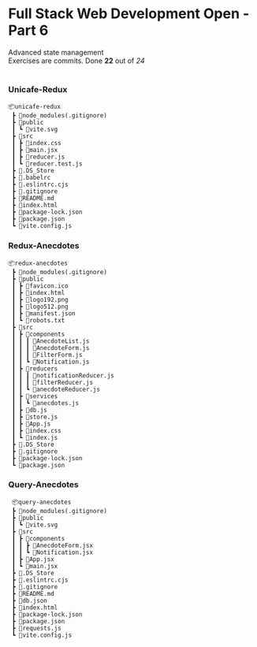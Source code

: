 <h1>Full Stack Web Development Open - Part 6</h1>

Advanced state management</br>
Exercises are commits. Done **22** out of *24*
</br></br>

<h3>Unicafe-Redux</h3>

```
📦unicafe-redux
 ┣ 📂node_modules(.gitignore)
 ┣ 📂public
 ┃ ┗ 📜vite.svg
 ┣ 📂src
 ┃ ┣ 📜index.css
 ┃ ┣ 📜main.jsx
 ┃ ┣ 📜reducer.js
 ┃ ┗ 📜reducer.test.js
 ┣ 📜.DS_Store
 ┣ 📜.babelrc
 ┣ 📜.eslintrc.cjs
 ┣ 📜.gitignore
 ┣ 📜README.md
 ┣ 📜index.html
 ┣ 📜package-lock.json
 ┣ 📜package.json
 ┗ 📜vite.config.js
```

<h3>Redux-Anecdotes</h3>

```
📦redux-anecdotes
 ┣ 📂node_modules(.gitignore)
 ┣ 📂public
 ┃ ┣ 📜favicon.ico
 ┃ ┣ 📜index.html
 ┃ ┣ 📜logo192.png
 ┃ ┣ 📜logo512.png
 ┃ ┣ 📜manifest.json
 ┃ ┗ 📜robots.txt
 ┣ 📂src
 ┃ ┣ 📂components
 ┃ ┃ ┃ 📜AnecdoteList.js
 ┃ ┃ ┃ 📜AnecdoteForm.js
 ┃ ┃ ┃ 📜FilterForm.js
 ┃ ┃ ┗ 📜Notification.js
 ┃ ┣ 📂reducers
 ┃ ┃ ┃ 📜notificationReducer.js
 ┃ ┃ ┃ 📜filterReducer.js
 ┃ ┃ ┗ 📜anecdoteReducer.js
 ┃ ┣ 📂services
 ┃ ┃ ┗ 📜anecdotes.js
 ┃ ┣ 📜db.js
 ┃ ┣ 📜store.js
 ┃ ┣ 📜App.js
 ┃ ┣ 📜index.css
 ┃ ┗ 📜index.js
 ┣ 📜.DS_Store
 ┣ 📜.gitignore
 ┣ 📜package-lock.json
 ┗ 📜package.json
 ```

<h3>Query-Anecdotes</h3>

```
 📦query-anecdotes
 ┣ 📂node_modules(.gitignore)
 ┣ 📂public
 ┃ ┗ 📜vite.svg
 ┣ 📂src
 ┃ ┣ 📂components
 ┃ ┃ ┣ 📜AnecdoteForm.jsx
 ┃ ┃ ┗ 📜Notification.jsx
 ┃ ┣ 📜App.jsx
 ┃ ┗ 📜main.jsx
 ┣ 📜.DS_Store
 ┣ 📜.eslintrc.cjs
 ┣ 📜.gitignore
 ┣ 📜README.md
 ┣ 📜db.json
 ┣ 📜index.html
 ┣ 📜package-lock.json
 ┣ 📜package.json
 ┣ 📜requests.js
 ┗ 📜vite.config.js
```